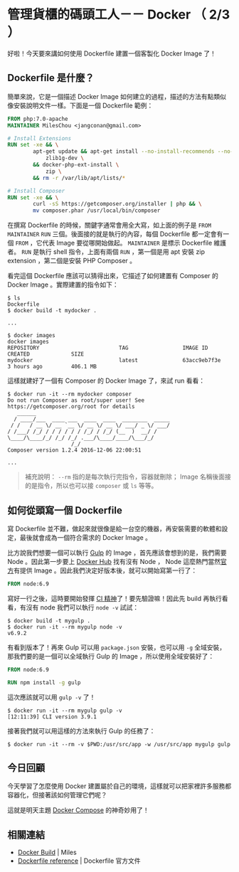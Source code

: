 # 管理貨櫃的碼頭工人－－ Docker （ 2/3 ）

好啦！今天要來講如何使用 Dockerfile 建置一個客製化 Docker Image 了！

## Dockerfile 是什麼？

簡單來說，它是一個描述 Docker Image 如何建立的過程，描述的方法有點類似像安裝說明文件一樣。下面是一個 Dockerfile 範例：

```dockerfile
FROM php:7.0-apache
MAINTAINER MilesChou <jangconan@gmail.com>

# Install Extensions
RUN set -xe && \
        apt-get update && apt-get install --no-install-recommends --no-install-suggests -y \
            zlib1g-dev \
        && docker-php-ext-install \
            zip \
        && rm -r /var/lib/apt/lists/*

# Install Composer
RUN set -xe && \
        curl -sS https://getcomposer.org/installer | php && \
        mv composer.phar /usr/local/bin/composer
```

在撰寫 Dockerfile 的時候，關鍵字通常會用全大寫，如上面的例子是 `FROM` `MAINTAINER` `RUN` 三個。後面接的就是執行的內容，每個 Dockerfile 都一定會有一個 `FROM` ，它代表 Image 要從哪開始做起。 `MAINTAINER` 是標示 Dockerfile 維護者。 `RUN` 是執行 shell 指令，上面有兩個 `RUN` ，第一個是用 apt 安裝 zip extension ，第二個是安裝 PHP Composer 。

看完這個 Dockerfile 應該可以猜得出來，它描述了如何建置有 Composer 的 Docker Image 。實際建置的指令如下：

```
$ ls
Dockerfile
$ docker build -t mydocker . 

...

$ docker images
docker images
REPOSITORY                         TAG                 IMAGE ID            CREATED             SIZE
mydocker                           latest              63acc9eb7f3e        3 hours ago         406.1 MB
```

這樣就建好了一個有 Composer 的 Docker Image 了，來試 run 看看：

```
$ docker run -it --rm mydocker composer
Do not run Composer as root/super user! See https://getcomposer.org/root for details
   ______
  / ____/___  ____ ___  ____  ____  ________  _____
 / /   / __ \/ __ `__ \/ __ \/ __ \/ ___/ _ \/ ___/
/ /___/ /_/ / / / / / / /_/ / /_/ (__  )  __/ /
\____/\____/_/ /_/ /_/ .___/\____/____/\___/_/
                    /_/
Composer version 1.2.4 2016-12-06 22:00:51

...
```

> 補充說明： `--rm` 指的是每次執行完指令，容器就刪除； Image 名稱後面接的是指令，所以也可以接 `composer` 或 `ls` 等等。

## 如何從頭寫一個 Dockerfile

寫 Dockerfile 並不難，做起來就很像是給一台空的機器，再安裝需要的軟體和設定，最後就會成為一個符合需求的 Docker Image 。

比方說我們想要一個可以執行 [Gulp][] 的 Image ，首先應該會想到的是，我們需要 Node 。因此第一步要上 [Docker Hub][] 找有沒有 Node ， Node 這麼熱門當然[官方][Docker Hub Node]有提供 Image 。因此我們決定好版本後，就可以開始寫第一行了：

```dockerfile
FROM node:6.9
```

寫好一行之後，這時要開始發揮 [CI 精神][Day 5]了！要先驗證嘛！因此先 build 再執行看看，有沒有 node 我們可以執行 `node -v` 試試：

```
$ docker build -t mygulp .
$ docker run -it --rm mygulp node -v
v6.9.2
```

有看到版本了！再來 Gulp 可以用 `package.json` 安裝，也可以用 `-g` 全域安裝，那我們要的是一個可以全域執行 Gulp 的 Image ，所以使用全域安裝好了：

```dockerfile
FROM node:6.9

RUN npm install -g gulp
```

這次應該就可以用 `gulp -v` 了！

```
$ docker run -it --rm mygulp gulp -v
[12:11:39] CLI version 3.9.1
```

接著我們就可以用這樣的方法來執行 Gulp 的任務了：

```
$ docker run -it --rm -v $PWD:/usr/src/app -w /usr/src/app mygulp gulp
```

## 今日回顧

今天學習了怎麼使用 Docker 建置屬於自己的環境，這樣就可以把家裡許多服務都容器化，但接著該如何管理它們呢？

這就是明天主題 [Docker Compose][] 的神奇妙用了！

## 相關連結

* [Docker Build](https://docs.google.com/presentation/d/1OrcP6FKFpLwmzPhmFH8-O9SHJEyu-_K69tPw2gqqsHs/pub?start=false) | Miles
* [Dockerfile reference](https://docs.docker.com/engine/reference/builder/) | Dockerfile 官方文件

[Day 5]: /docs/day05.md

[Gulp]: http://gulpjs.com/
[Docker Hub]: https://hub.docker.com/
[Docker Hub Node]: https://hub.docker.com/_/node/
[Docker Compose]: https://docs.docker.com/compose/
